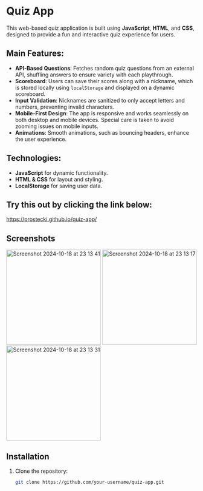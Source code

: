 # Quiz App

This web-based quiz application is built using **JavaScript**, **HTML**, and **CSS**, designed to provide a fun and interactive quiz experience for users.

## Main Features:

- **API-Based Questions**: Fetches random quiz questions from an external API, shuffling answers to ensure variety with each playthrough.
- **Scoreboard**: Users can save their scores along with a nickname, which is stored locally using `localStorage` and displayed on a dynamic scoreboard.
- **Input Validation**: Nicknames are sanitized to only accept letters and numbers, preventing invalid characters.
- **Mobile-First Design**: The app is responsive and works seamlessly on both desktop and mobile devices. Special care is taken to avoid zooming issues on mobile inputs.
- **Animations**: Smooth animations, such as bouncing headers, enhance the user experience.

## Technologies:

- **JavaScript** for dynamic functionality.
- **HTML & CSS** for layout and styling.
- **LocalStorage** for saving user data.

## Try this out by clicking the link below:
https://prostecki.github.io/quiz-app/

## Screenshots
<img width="250" alt="Screenshot 2024-10-18 at 23 13 41" src="https://github.com/user-attachments/assets/41c349b1-f06a-44b1-82a2-1ca186657a56">
<img width="250" alt="Screenshot 2024-10-18 at 23 13 17" src="https://github.com/user-attachments/assets/33120c41-73ca-4390-8dfa-8e81a216360f">
<img width="250" alt="Screenshot 2024-10-18 at 23 13 31" src="https://github.com/user-attachments/assets/281d82f6-c30d-4a2e-919c-59d197e83efc">

## Installation

1. Clone the repository:
   ```bash
   git clone https://github.com/your-username/quiz-app.git
